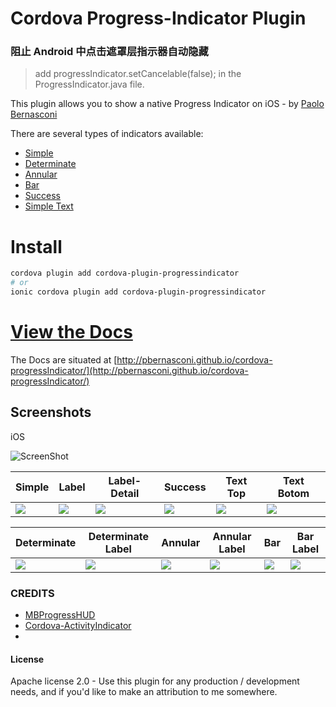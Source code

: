 # Cordova Progress-Indicator Plugin

### 阻止 Android 中点击遮罩层指示器自动隐藏


> add progressIndicator.setCancelable(false); in the ProgressIndicator.java file. 


This plugin allows you to show a native Progress Indicator on iOS - by [Paolo Bernasconi](https://github.com/pbernasconi)

There are several types of indicators available:

* [Simple](http://pbernasconi.github.io/cordova-progressIndicator/#simple)
* [Determinate](http://pbernasconi.github.io/cordova-progressIndicator/#determinate)
* [Annular](http://pbernasconi.github.io/cordova-progressIndicator/#annular)
* [Bar](http://pbernasconi.github.io/cordova-progressIndicator/#bar)
* [Success](http://pbernasconi.github.io/cordova-progressIndicator/#others)
* [Simple Text](http://pbernasconi.github.io/cordova-progressIndicator/#others)

# Install

```bash
cordova plugin add cordova-plugin-progressindicator
# or
ionic cordova plugin add cordova-plugin-progressindicator
```

# [View the Docs](http://pbernasconi.github.io/cordova-progressIndicator/)

The Docs are situated at [http://pbernasconi.github.io/cordova-progressIndicator/](http://pbernasconi.github.io/cordova-progressIndicator/)


## Screenshots

iOS

![ScreenShot](demo/screenshots/simple-large-img.jpg )

|Simple|Label|Label-Detail|Success|Text Top|Text Botom|
|------|-----|------------|-------|--------|----------|
|![](demo/screenshots/simple.jpg)|![](demo/screenshots/simple-label.jpg)|![](demo/screenshots/simple-label-detail.jpg)|![](demo/screenshots/success.jpg)|![](demo/screenshots/text-top.jpg)|![](demo/screenshots/text-bottom.jpg)


|Determinate|Determinate Label|Annular|Annular Label|Bar|Bar Label|
|-----------|-----------------|-------|-------------|---|---------
|![](demo/screenshots/determinate-simple.jpg)|![](demo/screenshots/determinate-label.jpg)|![](demo/screenshots/annular-simple.jpg)|![](demo/screenshots/annular-label.jpg)|![](demo/screenshots/bar-simple.jpg)|![](demo/screenshots/bar-label.jpg)



### CREDITS

 - [MBProgressHUD](https://github.com/jdg/MBProgressHUD)
 - [Cordova-ActivityIndicator](https://github.com/Initsogar/cordova-activityindicator)
 - 
 
#### License

Apache license 2.0 - Use this plugin for any production / development needs, and if you'd like to make an attribution to me somewhere.
